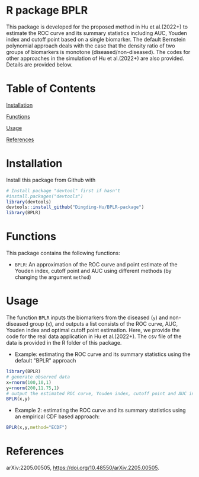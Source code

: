 # R package BPLR
This package is developed for the proposed method in Hu et al.(2022+) to estimate the ROC curve and its summary statistics including AUC, Youden index and cutoff point based on a single biomarker. The default Bernstein polynomial approach deals with the case that the density ratio of two groups of biomarkers is monotone (diseased/non-diseased). The codes for other approaches in the simulation of Hu et al.(2022+) are also provided. Details are provided below.

# Table of Contents
[Installation]

[Functions]

[Usage]

[References]

# Installation

Install this package from Github with

```r
# Install package "devtool" first if hasn't
#install.packages("devtools")
library(devtools)
devtools::install_github("Dingding-Hu/BPLR-package")
library(BPLR)
```


# Functions

This package contains the following functions:

- `BPLR`: An approximation of the ROC curve and point estimate of the Youden index, cutoff point and AUC using different methods (by changing the argument `method`)

# Usage

The function `BPLR` inputs the biomarkers from the diseased (`y`) and non-diseased group (`x`), and outputs a list consists of the ROC curve, AUC, Youden index and optimal cutoff point estimation. Here, we provide the code for the real data application in Hu et al.(2022+). The csv file of the data is provided in the R folder of this package.

- Example: estimating the ROC curve and its summary statistics using the default "BPLR" approach

```r
library(BPLR)
# generate observed data
x=rnorm(100,10,1)
y=rnorm(200,11.75,1)
# output the estimated ROC curve, Youden index, cutoff point and AUC in a list
BPLR(x,y)
```

- Example 2: estimating the ROC curve and its summary statistics using an empirical CDF based approach:

```r
BPLR(x,y,method="ECDF")
```




# References
arXiv:2205.00505, 
https://doi.org/10.48550/arXiv.2205.00505.


[Installation]: <https://github.com/Dingding-Hu/BPLR-package/blob/main/README.md#installation>
[Functions]: <https://github.com/Dingding-Hu/BPLR-package/blob/main/README.md#functions>
[Usage]: <https://github.com/Dingding-Hu/BPLR-package/blob/main/README.md#usage>
[References]: <https://github.com/Dingding-Hu/BPLR-package/blob/main/README.md#references>
